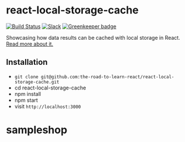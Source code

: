 # react-local-storage-cache

[![Build Status](https://travis-ci.org/the-road-to-learn-react/react-local-storage-cache.svg?branch=master)](https://travis-ci.org/the-road-to-learn-react/react-local-storage-cache) [![Slack](https://slack-the-road-to-learn-react.wieruch.com/badge.svg)](https://slack-the-road-to-learn-react.wieruch.com/) [![Greenkeeper badge](https://badges.greenkeeper.io/the-road-to-learn-react/react-local-storage-cache.svg)](https://greenkeeper.io/)

Showcasing how data results can be cached with local storage in React. [Read more about it.](https://www.robinwieruch.de/local-storage-react/)

## Installation

* `git clone git@github.com:the-road-to-learn-react/react-local-storage-cache.git`
* cd react-local-storage-cache
* npm install
* npm start
* visit `http://localhost:3000`
# sampleshop
